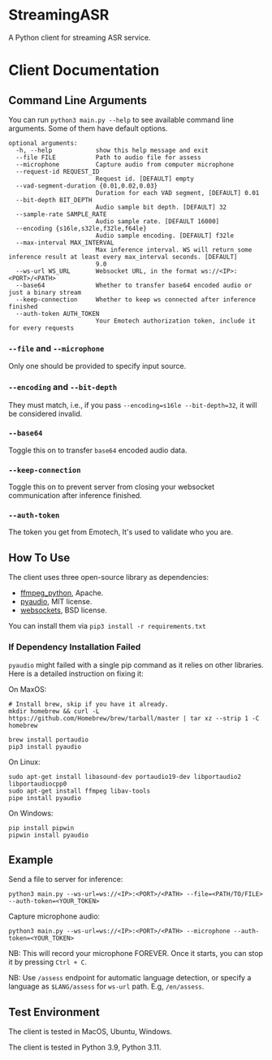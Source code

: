 # StreamingASR
A Python client for streaming ASR service.


# Client Documentation
## Command Line Arguments

You can run `python3 main.py --help` to see available command line arguments. Some of them have default options.
```text
optional arguments:
  -h, --help            show this help message and exit
  --file FILE           Path to audio file for assess
  --microphone          Capture audio from computer microphone
  --request-id REQUEST_ID
                        Request id. [DEFAULT] empty
  --vad-segment-duration {0.01,0.02,0.03}
                        Duration for each VAD segment, [DEFAULT] 0.01
  --bit-depth BIT_DEPTH
                        Audio sample bit depth. [DEFAULT] 32
  --sample-rate SAMPLE_RATE
                        Audio sample rate. [DEFAULT 16000]
  --encoding {s16le,s32le,f32le,f64le}
                        Audio sample encoding. [DEFAULT] f32le
  --max-interval MAX_INTERVAL
                        Max inference interval. WS will return some inference result at least every max_interval seconds. [DEFAULT]
                        9.0
  --ws-url WS_URL       Websocket URL, in the format ws://<IP>:<PORT>/<PATH>
  --base64              Whether to transfer base64 encoded audio or just a binary stream
  --keep-connection     Whether to keep ws connected after inference finished
  --auth-token AUTH_TOKEN
                        Your Emotech authorization token, include it for every requests
```

### `--file` and `--microphone`
Only one should be provided to specify input source.

### `--encoding` and `--bit-depth`
They must match, i.e., if you pass `--encoding=s16le --bit-depth=32`, it will be considered invalid.

### `--base64`
Toggle this on to transfer `base64` encoded audio data.

### `--keep-connection`
Toggle this on to prevent server from closing your websocket communication after inference finished.

### `--auth-token`
The token you get from Emotech, It's used to validate who you are.

## How To Use
The client uses three open-source library as dependencies:
- [ffmpeg_python](https://pypi.org/project/ffmpeg-python/), Apache.
- [pyaudio](https://pypi.org/project/PyAudio/), MIT license.
- [websockets](https://pypi.org/project/websockets/), BSD license.


You can install them via `pip3 install -r requirements.txt`

### If Dependency Installation Failed
`pyaudio` might failed with a single pip command as it relies on other libraries. Here is a detailed instruction on fixing it:

On MaxOS:
```shell
# Install brew, skip if you have it already.
mkdir homebrew && curl -L https://github.com/Homebrew/brew/tarball/master | tar xz --strip 1 -C homebrew

brew install portaudio
pip3 install pyaudio
```

On Linux:
```shell
sudo apt-get install libasound-dev portaudio19-dev libportaudio2 libportaudiocpp0
sudo apt-get install ffmpeg libav-tools
pipe install pyaudio
```

On Windows:
```shell
pip install pipwin
pipwin install pyaudio
```

## Example
Send a file to server for inference:
```shell
python3 main.py --ws-url=ws://<IP>:<PORT>/<PATH> --file=<PATH/TO/FILE> --auth-token=<YOUR_TOKEN>
```

Capture microphone audio:
```shell
python3 main.py --ws-url=ws://<IP>:<PORT>/<PATH> --microphone --auth-token=<YOUR_TOKEN>
```
NB: This will record your microphone FOREVER. Once it starts, you can stop it by pressing `Ctrl + C`.

NB: Use `/assess` endpoint for automatic language detection, or specify a language as `$LANG/assess` for `ws-url` path. E.g, `/en/assess`.


## Test Environment
The client is tested in MacOS, Ubuntu, Windows.

The client is tested in Python 3.9, Python 3.11.